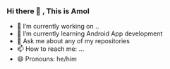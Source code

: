 ### Hi there 👋 , This is Amol



- 🔭 I’m currently working on ..
- 🌱 I’m currently learning Android App development 
- 💬 Ask me about any of my repositories
- 📫 How to reach me: ...
- 😄 Pronouns: he/him

